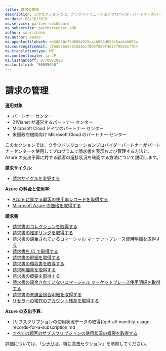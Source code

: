 ```yaml
---
title: 請求の管理
description: このセクションでは、クラウドソリューションプロバイダーパートナーがパートナーセンターを使用してプログラムで請求書を表示および管理する方法と、Azure の支出予算に対する顧客の進捗状況を確認する方法について説明します。
ms.date: 08/16/2019
ms.service: partner-dashboard
ms.subservice: partnercenter-sdk
author: sourishdeb
ms.author: sodeb
ms.openlocfilehash: ee58680c75d6904922ca46078d829c5aa6a0053a
ms.sourcegitcommit: cfedd76e573c5616cf006f826f4e27f08281f7b4
ms.translationtype: MT
ms.contentlocale: ja-JP
ms.lasthandoff: 07/08/2020
ms.locfileid: "86095046"
---
```

# <a name="manage-billing"></a>請求の管理

**適用対象**

- パートナー センター
- 21Vianet が運営するパートナー センター
- Microsoft Cloud ドイツのパートナー センター
- 米国政府機関向け Microsoft Cloud のパートナー センター

このセクションでは、クラウドソリューションプロバイダーパートナーがパートナーセンターを使用してプログラムで請求書を表示および管理する方法と、Azure の支出予算に対する顧客の進捗状況を確認する方法について説明します。

**請求サイクル:**
- [請求サイクルを変更する](change-the-billing-cycle.md)

**Azure の料金と使用率:**
- [Azure に関する顧客の使用率レコードを取得する](get-a-customer-s-utilization-record-for-azure.md)
- [Microsoft Azure の価格を取得する](get-prices-for-microsoft-azure.md)

**請求書**
- [請求書のコレクションを取得する](get-a-collection-of-invoices.md)
- [請求書の推定リンクを取得する](get-invoice-estimate-links.md)
- [請求書の課金されているコマーシャル マーケットプレース使用明細を取得する](get-invoice-billed-consumption-lineitems.md)
- [請求書を ID で取得する](get-invoice-by-id.md)
- [請求書の明細を取得する](get-invoiceline-items.md)
- [請求書の領収書を取得する](get-invoice-receipt-statement.md)
- [請求明細書を取得する](get-invoice-statement.md)
- [請求書の概要を取得する](get-invoice-summaries.md)
- [請求書の課金されていないコマーシャル マーケットプレース使用明細を取得する](get-invoice-unbilled-consumption-lineitems.md)
- [請求書の未課金照合明細を取得する](get-invoice-unbilled-recon-lineitems.md)
- [リセラーの現在のアカウント残高を取得する](get-the-reseller-s-current-account-balance.md)

**Azure の支出予算:**
- [サブスクリプションの使用状況データの取得](get-all-monthly-usage-records-for-a-subscription.md
- [すべての顧客のサブスクリプションの使用状況の概要を取得する](get-a-customer-usage-summary.md)

詳細については、「[シナリオ](scenarios.md)、特に[背景](scenarios.md#background)セクション」を参照してください。
